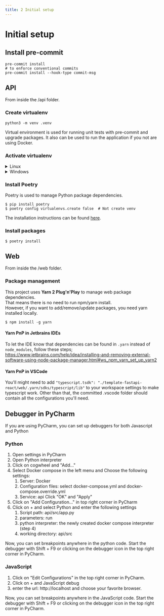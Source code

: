 ```yaml
---
title: 2 Initial setup
---
```


Initial setup
=============

## Install pre-commit

```
pre-commit install
# to enforce conventional commits
pre-commit install --hook-type commit-msg
```

## API

From inside the /api folder.

### Create virtualenv

```shell
python3 -m venv .venv
```

Virtual environment is used for running unit tests with pre-commit and upgrade packages. It also can be used to run the application if you not are using Docker.

### Activate virtualenv

<details>
<summary>Linux</summary>

```shell
$ source .venv/bin/activate
```
</details>

<details>
<summary>Windows</summary>

```shell
$ .\venv\Scripts\Activate.ps1
$ pip install --upgrade pip
```

</details>

### Install Poetry

Poetry is used to manage Python package dependencies.

```shell
$ pip install poetry
$ poetry config virtualenvs.create false  # Not create venv
```



The installation instructions can be found [here](https://python-poetry.org/docs/#installation).

### Install packages

```shell
$ poetry install
```

## Web

From inside the /web folder.

### Package management

This project uses __Yarn 2 Plug'n'Play__ to manage web package dependencies.  
That means there is no need to run npm/yarn install.  
However, if you want to add/remove/update packages, you need yarn installed locally.

```shell
$ npm install -g yarn
```

#### Yarn PnP in Jetbrains IDEs

To let the IDE know that dependencies can be found in `.yarn` instead of `node_modules`, follow these steps; https://www.jetbrains.com/help/idea/installing-and-removing-external-software-using-node-package-manager.html#ws_npm_yarn_set_up_yarn2 

#### Yarn PnP in VSCode

You'll might need to add `"typescript.tsdk": "./template-fastapi-react/web/.yarn/sdks/typescript/lib"` to your workspace settings to make typescript work. Other than that, the committed .vscode folder should contain all the configurations you'll need.


## Debugger in PyCharm
If you are using PyCharm, you can set up debuggers for both Javascript and Python

### Python
1) Open settings in PyCharm
2) Open Python interpreter
3) Click on cogwheel and "Add..."
4) Select Docker compose in the left menu and Choose the following settings:
   1) Server: Docker
   2) Configuration files: select docker-compose.yml and docker-compose.override.yml
   3) Service: api
   Click "OK" and "Apply"
5) Click on "Add Configuration..." in top right corner in PyCharm
6) Click on + and select Python and enter the following settings
   1) Script path: api/src/app.py
   2) parameters: run
   3) python interpreter: the newly created docker compose interpreter (step 4)
   4) working directory: api/src

Now, you can set breakpoints anywhere in the python code. Start the debugger with Shift + F9 or clicking on the debugger icon in the top right corner in PyCharm.

### JavaScript


1) Click on "Edit Configurations" in the top right corner in PyCharm.
2) Click on + and JavaScript debug
3) enter the url: http://localhost and choose your favorite browser.

Now, you can set breakpoints anywhere in the JavaScript code. Start the debugger with Shift + F9 or clicking on the debugger icon in the top right corner in PyCharm.
